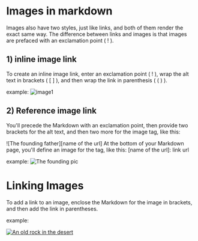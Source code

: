 # Images in markdown

Images also have two styles, just like links, and both of them render the exact same way. The difference between links and images is that images are prefaced with an exclamation point ( ! ).

## 1) inline image link
To create an inline image link, enter an exclamation point ( ! ), wrap the alt text in brackets ( [ ] ), and then wrap the link in parenthesis ( ( ) ).

example: ![image1](https://octodex.github.com/images/bannekat.png)

## 2) Reference image link
You'll precede the Markdown with an exclamation point, then provide two brackets for the alt text, and then two more for the image tag, like this: 

![The founding father][name of the url] At the bottom of your Markdown page, you'll define an image for the tag, like this: [name of the url]: link url

example:
![The founding pic][pic] 

[pic]: https://upload.wikimedia.org/wikipedia/commons/a/a3/81_INF_DIV_SSI.jpg

# Linking Images

To add a link to an image, enclose the Markdown for the image in brackets, and then add the link in parentheses.

example:

[![An old rock in the desert](https://octodex.github.com/images/bannekat.png)](https://www.flickr.com/photos/beaurogers/31833779864/in/photolist-Qv3rFw-34mt9F-a9Cmfy-5Ha3Zi-9msKdv-o3hgjr-hWpUte-4WMsJ1-KUQ8N-deshUb-vssBD-6CQci6-8AFCiD-zsJWT-nNfsgB-dPDwZJ-bn9JGn-5HtSXY-6CUhAL-a4UTXB-ugPum-KUPSo-fBLNm-6CUmpy-4WMsc9-8a7D3T-83KJev-6CQ2bK-nNusHJ-a78rQH-nw3NvT-7aq2qf-8wwBso-3nNceh-ugSKP-4mh4kh-bbeeqH-a7biME-q3PtTf-brFpgb-cg38zw-bXMZc-nJPELD-f58Lmo-bXMYG-bz8AAi-bxNtNT-bXMYi-bXMY6-bXMYv)
